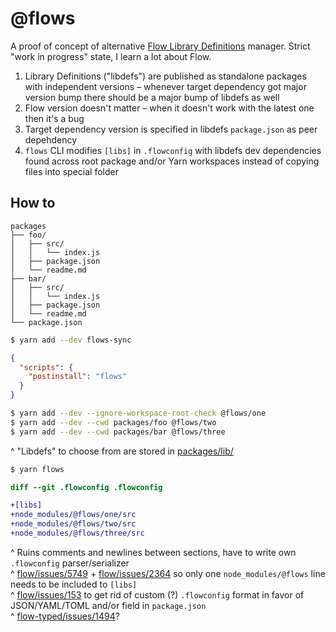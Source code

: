 # @flows

A proof of concept of alternative [Flow Library Definitions](https://flow.org/en/docs/libdefs/) manager. Strict "work in progress" state, I learn a lot about Flow.

1. Library Definitions ("libdefs") are published as standalone packages with independent versions – whenever target dependency got major version bump there should be a major bump of libdefs as well
2. Flow version doesn't matter – when it doesn't work with the latest one then it's a bug
3. Target dependency version is specified in libdefs `package.json` as peer depehdency
4. `flows` CLI modifies `[libs]` in `.flowconfig` with libdefs dev dependencies found across root package and/or Yarn workspaces instead of copying files into special folder

## How to

```
packages
├── foo/
│   ├── src/
│   │   └── index.js
│   ├── package.json
│   └── readme.md
├── bar/
│   ├── src/
│   │   └── index.js
│   ├── package.json
│   └── readme.md
└── package.json
```

```sh
$ yarn add --dev flows-sync
```

```json
{
  "scripts": {
    "postinstall": "flows"
  }
}
```

```sh
$ yarn add --dev --ignore-workspace-root-check @flows/one
$ yarn add --dev --cwd packages/foo @flows/two
$ yarn add --dev --cwd packages/bar @flows/three
```

^ "Libdefs" to choose from are stored in [packages/lib/](packages/lib)

```sh
$ yarn flows
```

```diff
diff --git .flowconfig .flowconfig

+[libs]
+node_modules/@flows/one/src
+node_modules/@flows/two/src
+node_modules/@flows/three/src
```

^ Ruins comments and newlines between sections, have to write own `.flowconfig` parser/serializer<br/>
^ [flow/issues/5749](https://github.com/facebook/flow/issues/5749) +  [flow/issues/2364](https://github.com/facebook/flow/issues/2364) so only one `node_modules/@flows` line needs to be included to `[libs]`<br/>
^ [flow/issues/153](https://github.com/facebook/flow/issues/153) to get rid of custom (?) `.flowconfig` format in favor of JSON/YAML/TOML and/or field in `package.json`<br/>
^ [flow-typed/issues/1494](https://github.com/flowtype/flow-typed/issues/1494)?
